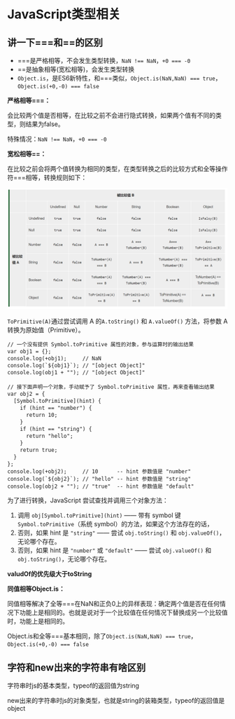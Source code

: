 # JavaScript类型相关

## 讲一下===和==的区别

- ===是严格相等，不会发生类型转换，`NaN !== NaN`，`+0 === -0`
- ==是抽象相等(宽松相等)，会发生类型转换
- `Object.is`，是ES6新特性，和===类似，`Object.is(NaN,NaN) === true`，`Object.is(+0,-0) === false`

**严格相等===：**

会比较两个值是否相等，在比较之前不会进行隐式转换，如果两个值有不同的类型，则结果为false。

特殊情况：`NaN !== NaN`，`+0 === -0`

**宽松相等==：**

在比较之前会将两个值转换为相同的类型，在类型转换之后的比较方式和全等操作符===相等，转换规则如下：

![宽松相等转换表](./图片/宽松相等转换表.png)

`ToPrimitive(A)`通过尝试调用 A 的`A.toString()` 和 `A.valueOf()` 方法，将参数 A 转换为原始值（Primitive）。

```
// 一个没有提供 Symbol.toPrimitive 属性的对象，参与运算时的输出结果
var obj1 = {};
console.log(+obj1);     // NaN
console.log(`${obj1}`); // "[object Object]"
console.log(obj1 + ""); // "[object Object]"

// 接下面声明一个对象，手动赋予了 Symbol.toPrimitive 属性，再来查看输出结果
var obj2 = {
  [Symbol.toPrimitive](hint) {
    if (hint == "number") {
      return 10;
    }
    if (hint == "string") {
      return "hello";
    }
    return true;
  }
};
console.log(+obj2);     // 10      -- hint 参数值是 "number"
console.log(`${obj2}`); // "hello" -- hint 参数值是 "string"
console.log(obj2 + ""); // "true"  -- hint 参数值是 "default"
```

为了进行转换，JavaScript 尝试查找并调用三个对象方法：

1. 调用 `obj[Symbol.toPrimitive](hint)` —— 带有 symbol 键 `Symbol.toPrimitive`（系统 symbol）的方法，如果这个方法存在的话，
2. 否则，如果 hint 是 `"string"` —— 尝试 `obj.toString()` 和 `obj.valueOf()`，无论哪个存在。
3. 否则，如果 hint 是 `"number"` 或 `"default"` —— 尝试 `obj.valueOf()` 和 `obj.toString()`，无论哪个存在。

**valudOf的优先级大于toString**

**同值相等Object.is：**

同值相等解决了全等===在NaN和正负0上的异样表现：确定两个值是否在任何情况下功能上是相同的。也就是说对于一个比较值在任何情况下替换成另一个比较值时，功能上是相同的。

Object.is和全等===基本相同，除了`Object.is(NaN,NaN) === true`，`Object.is(+0,-0) === false`

## 字符和new出来的字符串有啥区别

字符串时js的基本类型，typeof的返回值为string

new出来的字符串时js的对象类型，也就是string的装箱类型，typeof的返回值是object





